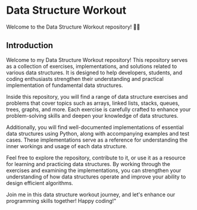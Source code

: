 # Data Structure Workout

Welcome to the Data Structure Workout repository! 🏋️‍♂️

<p align="center">
 
</p>

## Introduction
Welcome to my Data Structure Workout repository! This repository serves as a collection of exercises, implementations, and solutions related to various data structures. It is designed to help developers, students, and coding enthusiasts strengthen their understanding and practical implementation of fundamental data structures.

Inside this repository, you will find a range of data structure exercises and problems that cover topics such as arrays, linked lists, stacks, queues, trees, graphs, and more. Each exercise is carefully crafted to enhance your problem-solving skills and deepen your knowledge of data structures.

Additionally, you will find well-documented implementations of essential data structures using Python, along with accompanying examples and test cases. These implementations serve as a reference for understanding the inner workings and usage of each data structure.

Feel free to explore the repository, contribute to it, or use it as a resource for learning and practicing data structures. By working through the exercises and examining the implementations, you can strengthen your understanding of how data structures operate and improve your ability to design efficient algorithms.

Join me in this data structure workout journey, and let's enhance our programming skills together! Happy coding!"
